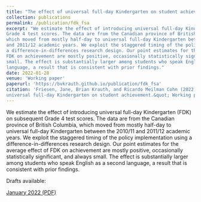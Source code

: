 ```yaml
---
title: "The effect of universal full-day Kindergarten on student achievement"
collection: publications
permalink: /publication/fdk_fsa
excerpt: "We estimate the effect of introducing universal full-day Kindergarten (FDK) on subsequent
Grade 4 test scores. The data are from the Canadian province of British Columbia, 
which moved from mostly half-day to universal full-day Kindergarten between the 2010/11
and 2011/12 academic years. We exploit the staggered timing of the policy implementation using
a difference-in-differences research design. Our point estimates for the average effect of
FDK on achievement are mostly positive, occasionally statistically significant, and always
small. The effect is substantially larger among students who speak English as a second
language, a result that is consistent with prior findings."
date: 2022-01-28
venue: 'Working paper'
paperurl: 'https://bvkrauth.github.io/publication/fdk_fsa'
citation: 'Friesen, Jane, Brian Krauth, and Ricardo Meilman Cohn (2022). &quot;The effect of 
universal full-day Kindergarten on student achievement.&quot; Working paper, Simon Fraser University.' 
---
```

We estimate the effect of introducing universal full-day Kindergarten (FDK) on subsequent
Grade 4 test scores. The data are from the Canadian province of British Columbia, 
which moved from mostly half-day to universal full-day Kindergarten between the 2010/11
and 2011/12 academic years. We exploit the staggered timing of the policy implementation using
a difference-in-differences research design. Our point estimates for the average effect of
FDK on achievement are mostly positive, occasionally statistically significant, and always
small. The effect is substantially larger among students who speak English as a second
language, a result that is consistent with prior findings.

Drafts available:

[January 2022 (PDF)](https://bvkrauth.github.io/files/FDKTestScores220128.pdf)

